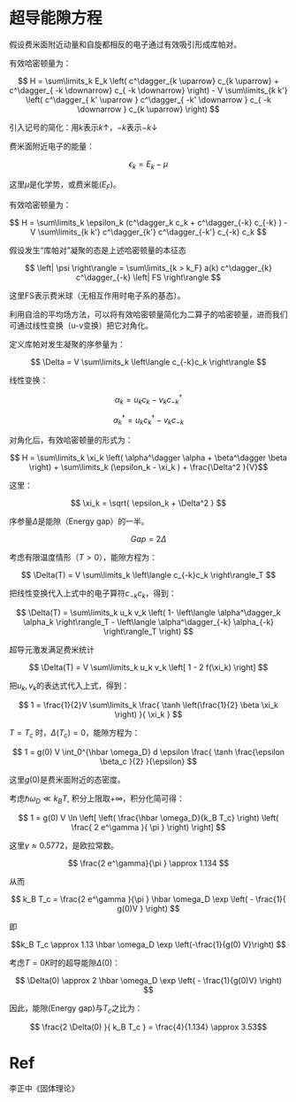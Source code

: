 # 超导能隙方程

假设费米面附近动量和自旋都相反的电子通过有效吸引形成库帕对。

有效哈密顿量为：

$$ H = \sum\limits_k E_k \left( c^\dagger_{k \uparrow} c_{k \uparrow} + c^\dagger_{ -k \downarrow} c_{ -k \downarrow} \right) - V \sum\limits_{k k'} \left( c^\dagger_{ k' \uparrow } c^\dagger_{  -k' \downarrow } c_{ -k \downarrow }   c_{k \uparrow}   \right) $$

引入记号的简化：用$k$表示$k \uparrow$，$-k$表示$-k \downarrow$

费米面附近电子的能量：

$$ \epsilon_k = E_k - \mu  $$

这里$\mu$是化学势，或费米能($E_F$)。

有效哈密顿量为：

$$ H = \sum\limits_k \epsilon_k (c^\dagger_k c_k + c^\dagger_{-k} c_{-k}  ) - V \sum\limits_{k k'} c^\dagger_{k'} c^\dagger_{-k'} c_{-k} c_k $$

假设发生“库帕对”凝聚的态是上述哈密顿量的本征态

$$ \left| \psi \right\rangle = \sum\limits_{k > k_F}  a(k)  c^\dagger_{k} c^\dagger_{-k} \left| FS \right\rangle  $$

这里FS表示费米球（无相互作用时电子系的基态）。

利用自洽的平均场方法，可以将有效哈密顿量简化为二算子的哈密顿量，进而我们可通过线性变换（u-v变换）把它对角化。

定义库帕对发生凝聚的序参量为：

$$ \Delta = V \sum\limits_k \left\langle c_{-k}c_k  \right\rangle  $$

线性变换：

$$ \alpha_k = u_k c_k - v_k c^\dagger_{-k} $$

$$ \alpha^\dagger_k = u_k c^\dagger_k - v_k c_{-k} $$

对角化后，有效哈密顿量的形式为：

$$ H = \sum\limits_k \xi_k \left( \alpha^\dagger \alpha + \beta^\dagger \beta  \right) + \sum\limits_k (\epsilon_k - \xi_k ) + \frac{\Delta^2 }{V}$$

这里：

$$ \xi_k = \sqrt{ \epsilon_k + \Delta^2 } $$

序参量$\Delta$是能隙（Energy gap）的一半。

$$Gap = 2 \Delta$$

考虑有限温度情形（$T > 0$），能隙方程为：

$$ \Delta(T) = V \sum\limits_k \left\langle  c_{-k}c_k \right\rangle_T $$

把线性变换代入上式中的电子算符$c_{-k} c_k$，得到：

$$ \Delta(T) = \sum\limits_k u_k v_k \left( 1- \left\langle \alpha^\dagger_k \alpha_k \right\rangle_T - \left\langle \alpha^\dagger_{-k} \alpha_{-k} \right\rangle_T \right) $$

超导元激发满足费米统计

$$ \Delta(T) = V \sum\limits_k u_k v_k \left[ 1 - 2 f(\xi_k) \right] $$

把$u_k, v_k$的表达式代入上式，得到：

$$ 1 = \frac{1}{2}V \sum\limits_k \frac{ \tanh \left(\frac{1}{2} \beta \xi_k \right)  }{ \xi_k } $$

$T = T_c$ 时，$\Delta(T_c)=0$，能隙方程为：

$$ 1 = g(0) V \int_0^{\hbar \omega_D} d \epsilon \frac{ \tanh \frac{\epsilon \beta_c }{2} }{\epsilon} $$

这里$g(0)$是费米面附近的态密度。

考虑$\hbar \omega_D \ll k_B T$, 积分上限取$+ \infty$，积分化简可得：

$$ 1 = g(0) V \ln \left[  \left(  \frac{\hbar \omega_D}{k_B T_c} \right) \left( \frac{ 2 e^\gamma }{ \pi }  \right) \right] $$

这里$\gamma \approx 0.5772$，是欧拉常数。

$$ \frac{2 e^\gamma}{\pi } \approx 1.134 $$

从而

$$ k_B T_c = \frac{2 e^\gamma }{\pi } \hbar \omega_D \exp \left( - \frac{1}{ g(0)V } \right) $$

即

$$k_B T_c \approx 1.13 \hbar \omega_D \exp \left(-\frac{1}{g(0) V}\right) $$

考虑$T=0 K$时的超导能隙$\Delta(0)$：

$$ \Delta(0) \approx 2 \hbar \omega_D \exp \left( - \frac{1}{g(0)V} \right)  $$

因此，能隙(Energy gap)与$T_c$之比为：

$$ \frac{2 \Delta(0) }{ k_B T_c } = \frac{4}{1.134} \approx 3.53$$

# Ref

李正中《固体理论》
